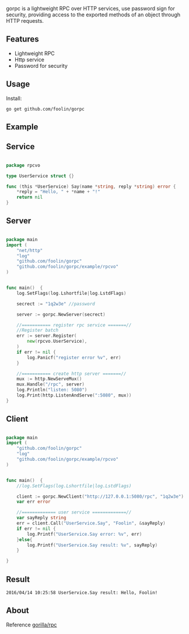 gorpc is a lightweight RPC over HTTP services, use password sign for security, providing access to the exported methods of an object through HTTP requests.

Features
--------
* Lightweight RPC
* Http service
* Password for security

Usage
---------

Install:

    go get github.com/foolin/gorpc


Example
---------

## Service

```go

package rpcvo

type UserService struct {}

func (this *UserService) Say(name *string, reply *string) error {
	*reply = "Hello, " + *name + "!"
	return nil
}


```


## Server
```go

package main
import (
	"net/http"
	"log"
	"github.com/foolin/gorpc"
	"github.com/foolin/gorpc/example/rpcvo"
)


func main()  {
	log.SetFlags(log.Lshortfile|log.LstdFlags)

	secrect := "1q2w3e" //password

	server := gorpc.NewServer(secrect)

	//=========== register rpc service =======//
	//Register batch
	err := server.Register(
		new(rpcvo.UserService),
	)
	if err != nil {
		log.Panicf("register error %v", err)
	}

	//=========== create http server =======//
	mux := http.NewServeMux()
	mux.Handle("/rpc", server)
	log.Println("listen: 5080")
	log.Print(http.ListenAndServe(":5080", mux))
}


```


## Client

```go

package main
import (
	"github.com/foolin/gorpc"
	"log"
	"github.com/foolin/gorpc/example/rpcvo"
)


func main()  {
	//log.SetFlags(log.Lshortfile|log.LstdFlags)

	client := gorpc.NewClient("http://127.0.0.1:5080/rpc", "1q2w3e")
	var err error

	//============= user service =============//
	var sayReply string
	err = client.Call("UserService.Say", "Foolin", &sayReply)
	if err != nil {
		log.Printf("UserService.Say error: %v", err)
	}else{
		log.Printf("UserService.Say result: %v", sayReply)
	}

}


```

## Result

    2016/04/14 10:25:58 UserService.Say result: Hello, Foolin!
    
    
    
## About

Reference [gorilla/rpc](https://github.com/gorilla/rpc)
